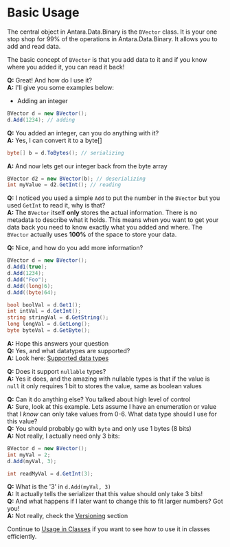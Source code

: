 # Basic Usage

The central object in Antara.Data.Binary is the `BVector` class. It is your one stop shop for 99% of the operations in Antara.Data.Binary. It allows you to add and read data.

The basic concept of `BVector` is that you add data to it and if you know where you added it, you can read it back! 

**Q:** Great! And how do I use it?  
**A:** I'll give you some examples below:

- Adding an integer

```C#
BVector d = new BVector();
d.Add(1234); // adding
```

**Q:** You added an integer, can you do anything with it?  
**A:** Yes, I can convert it to a byte[]

```c#
byte[] b = d.ToBytes(); // serializing
```

**A:** And now lets get our integer back from the byte array

```c#
BVector d2 = new BVector(b); // deserializing
int myValue = d2.GetInt(); // reading
```

**Q:** I noticed you used a simple `Add` to put the number in the `BVector` but you used `GetInt` to read it, why is that?  
**A:** The `BVector` itself **only** stores the actual information. There is no metadata to describe what it holds. This means when you want to get your data back you need to know exactly what you added and where. The `BVector` actually uses **100%** of the space to store your data.

**Q:** Nice, and how do you add more information?

```C#
BVector d = new BVector();
d.Add1(true);
d.Add(1234);
d.Add("Foo");
d.Add((long)6);
d.Add((byte)64);

bool boolVal = d.Get1();
int intVal = d.GetInt();
string stringVal = d.GetString();
long longVal = d.GetLong();
byte byteVal = d.GetByte();
```

**A:** Hope this answers your question  
**Q:** Yes, and what datatypes are supported?  
**A:** Look here: [Supported data types](SUPPORTED_DATA_TYPES.md)

**Q:** Does it support `nullable` types?  
**A:** Yes it does, and the amazing with nullable types is that if the value is `null` it only requires 1 bit to stores the value, same as boolean values

**Q:** Can it do anything else? You talked about high level of control  
**A:** Sure, look at this example. Lets assume I have an enumeration or value that I *know* can only take values from 0-6. What data type should I use for this value?  
**Q:** You should probably go with `byte` and only use 1 bytes (8 bits)  
**A:** Not really, I actually need only 3 bits:

```c#
BVector d = new BVector();
int myVal = 2;
d.Add(myVal, 3);

int readMyVal = d.GetInt(3);
```

**Q:** What is the '3' in `d.Add(myVal, 3)`   
**A:** It actually tells the serializer that this value should only take 3 bits!  
**Q:** And what happens if I later want to change this to fit larger numbers? Got you!  
**A:** Not really, check the [Versioning](VERSIONING.md) section

Continue to [Usage in Classes](CLASSES.md) if you want to see how to use it in classes efficiently.







